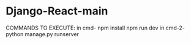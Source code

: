 # Django-React-main

COMMANDS TO EXECUTE:
in cmd-
  npm install
  npm run dev
in cmd-2-
   python manage.py runserver
